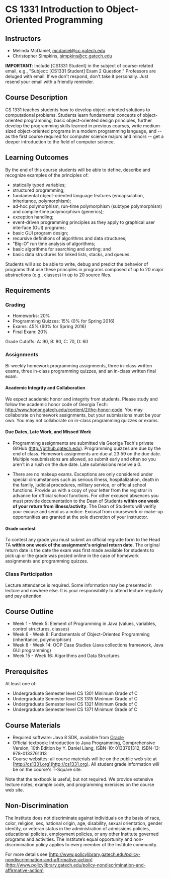 # CS 1331 Introduction to Object-Oriented Programming

## Instructors

* Melinda McDaniel, mcdaniel@cc.gatech.edu
* Christopher Simpkins, simpkins@cc.gatech.edu

**IMPORTANT**: Include [CS1331 Student] in the subject of course-related email, e.g., "Subject: [CS1331 Student] Exam 2 Question." Professors are deluged with email. If we don't respond, don't take it personally. Just resend your email with a friendly reminder.

## Course Description

CS 1331 teaches students how to develop object-oriented solutions to computational problems. Students learn fundamental concepts of object-oriented programming, basic object-oriented design principles, further develop the programming skills learned in previous courses, write medium-sized object-oriented programs in a modern programming language, and -- as the first course required for computer science majors and minors -- get a deeper introduction to the field of computer science.

## Learning Outcomes

By the end of this course students will be able to define, describe and recognize examples of the principles of:

* statically typed variables;
* structured programming;
* fundamental object-oriented language features (encapsulation, inheritance, polymorphism);
* ad-hoc polymorphism, run-time polymorphism (subtype polymorphism) and compile-time polymorphism (generics);
* exception handling;
* event-driven programming principles as they apply to graphical user interface (GUI) programs;
* basic GUI program design;
* recursive definitions of algorithms and data structures;
* "Big-O" run time analysis of algorithms;
* basic algorithms for searching and sorting; and
* basic data structures for linked lists, stacks, and queues.

Students will also be able to write, debug and predict the behavior of programs that use these principles in programs composed of up to 20 major abstractions (e.g., classes) in up to 20 source files.

## Requirements

### Grading

* Homeworks: 20%
* Programming Quizzes: 15% (0% for Spring 2016)
* Exams: 45% (60% for Spring 2016)
* Final Exam: 20%

Grade Cutoffs: A: 90, B: 80, C: 70, D: 60

### Assignments

Bi-weekly homework programming assignments, three in-class written exams, three in-class programming quizzes, and an in-class written final exam.

#### Academic Integrity and Collaboration

We expect academic honor and integrity from students. Please study and follow the academic honor code of Georgia Tech: http://www.honor.gatech.edu/content/2/the-honor-code. You may collaborate on homework assignments, but your submissions must be your own. You may not collaborate on in-class programming quizzes or exams.

#### Due Dates, Late Work, and Missed Work

* Programming assignments are submitted via Georiga Tech's private GitHub (http://github.gatech.edu). Programming quizzes are due by the end of class. Homework assignments are due at 23:59 on the due date. Multiple resubmissions are allowed, so submit early and often so you aren't in a rush on the due date. Late submissions receive a 0.

* There are no makeup exams. Exceptions are only considered under special circumstances such as serious illness, hospitalization, death in the family, judicial procedures, military service, or official school functions. Provide us with a copy of your letter from the registrar in advance for official school functions. For other excused absences you must provide documentation to the Dean of Students **within one week of your return from illness/activity**. The Dean of Students will verifiy your excuse and send us a notice. Excusal from coursework or make-up opportunities are granted at the sole discretion of your instructor.

#### Grade contest

To contest any grade you must submit an official regrade form to the Head TA **within one week of the assignment's original return date**. The original return date is the date the exam was first made available for students to pick up or the grade was posted online in the case of homework assignments and programming quizzes.

### Class Participation

Lecture attendance is required. Some information may be presented in lecture and nowhere else. It is your responisibility to attend lecture regularly and pay attention.

## Course Outline

* Week 1 - Week 5: Element of Programming in Java (values, variables, control structures, classes)
* Week 6 - Week 8: Fundamentals of Object-Oriented Programming (inheritance, polymorphism)
* Week 8 - Week 14: OOP Case Studies (Java collections framework, Java GUI programming)
* Week 15 - Week 16: Algorithms and Data Structures

## Prerequisites

At least one of:

* Undergraduate Semester level CS 1301 Minimum Grade of C
* Undergraduate Semester level CS 1315 Minimum Grade of C
* Undergraduate Semester level CS 1321 Minimum Grade of C
* Undergraduate Semester level CS 1371 Minimum Grade of C

## Course Materials

* Required software: Java 8 SDK, available from [Oracle](http://www.oracle.com/technetwork/java/javase/downloads/index-jsp-138363.html)
* Official textbook: Introduction to Java Programming, Comprehensive Version, 10th Edition by Y. Daniel Liang, ISBN-10: 0133761312, ISBN-13: 978-0133761313
* Course websites: all course materials will be on the public web site at [http://cs1331.org](http://cs1331.org). All student grade information will be on the course's T-Square site.

Note that the textbook is useful, but not required. We provide extensive lecture notes, example code, and programming exercises on the course web site.

## Non-Discrimination

The Institute does not discriminate against individuals on the basis of race, color, religion, sex, national origin, age, disability, sexual orientation, gender identity, or veteran status in the administration of admissions policies, educational policies, employment policies, or any other Institute governed programs and activities. The Institute’s equal opportunity and non-discrimination policy applies to every member of the Institute community.

For more details see [http://www.policylibrary.gatech.edu/policy-nondiscrimination-and-affirmative-action](http://www.policylibrary.gatech.edu/policy-nondiscrimination-and-affirmative-action)
